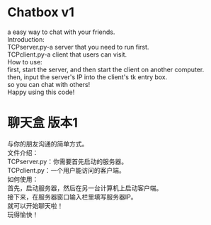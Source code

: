 # Chatbox v1
a easy way to chat with your friends.  
Introduction:  
TCPserver.py-a server that you need to run first.  
TCPclient.py-a client that users can visit.  
How to use:  
first, start the server, and then start the client on another computer.  
then, input the server's IP into the client's tk entry box.  
so you can chat with others!  
Happy using this code!  
# 聊天盒 版本1  
与你的朋友沟通的简单方式。  
文件介绍：  
TCPserver.py：你需要首先启动的服务器。  
TCPclient.py：一个用户能访问的客户端。  
如何使用：  
首先，启动服务器，然后在另一台计算机上启动客户端。  
接下来，在服务器窗口输入栏里填写服务器IP。  
就可以开始聊天啦！  
玩得愉快！  
